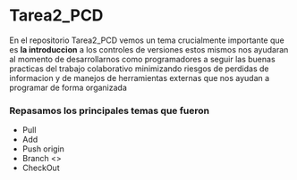# Tarea2_PCD

En el repositorio Tarea2_PCD vemos un tema crucialmente importante que es __la introduccion__ a los controles de versiones estos mismos nos ayudaran al momento de desarrollarnos como programadores a seguir las buenas practicas del trabajo colaborativo minimizando riesgos de perdidas de informacion y de manejos de herramientas externas que nos ayudan a programar de forma organizada

### Repasamos los principales temas que fueron
- Pull
- Add
- Push origin
- Branch <>
- CheckOut

